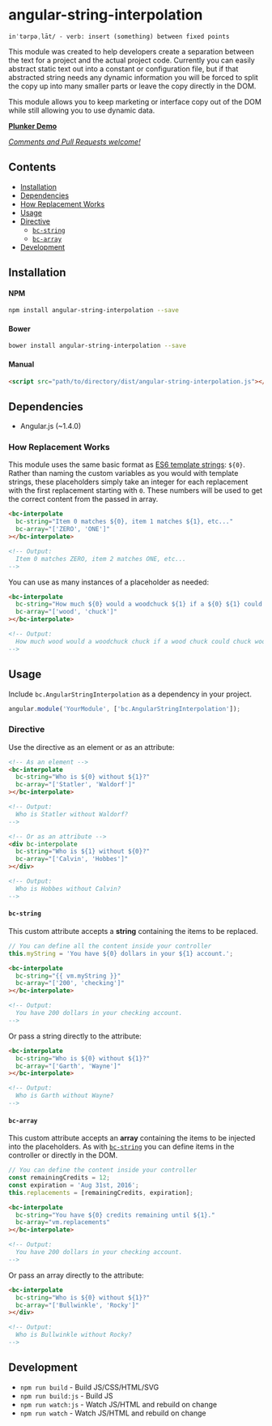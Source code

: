 # angular-string-interpolation

`inˈtərpəˌlāt/ - verb: insert (something) between fixed points`

This module was created to help developers create a separation between the text for a project and
the actual project code. Currently you can easily abstract static text out into a constant or
configuration file, but if that abstracted string needs any dynamic information you will be forced
to split the copy up into many smaller parts or leave the copy directly in the DOM.

This module allows you to keep marketing or interface copy out of the DOM while still allowing you
to use dynamic data.

[**Plunker Demo**][demo_simple]

_[Comments and Pull Requests welcome!][issues]_


## Contents

- [Installation](#installation)
- [Dependencies](#dependencies)
- [How Replacement Works](#howreplacementworks)
- [Usage](#usage)
- [Directive](#directive)
  - [`bc-string`](#bc-string)
  - [`bc-array`](#bc-array)
- [Development](#development)



## Installation

#### NPM
```bash
npm install angular-string-interpolation --save
```

#### Bower
```bash
bower install angular-string-interpolation --save
```

#### Manual
```html
<script src="path/to/directory/dist/angular-string-interpolation.js"></script>
```

## Dependencies

- Angular.js (~1.4.0)


### How Replacement Works

This module uses the same basic format as [ES6 template strings][template_strings]: `${0}`. Rather
than naming the custom variables as you would with template strings, these placeholders simply take
an integer for each replacement with the first replacement starting with `0`. These numbers will be
used to get the correct content from the passed in array.

```html
<bc-interpolate
  bc-string="Item 0 matches ${0}, item 1 matches ${1}, etc..."
  bc-array="['ZERO', 'ONE']"
></bc-interpolate>

<!-- Output:
  Item 0 matches ZERO, item 2 matches ONE, etc...
-->
```

You can use as many instances of a placeholder as needed:

```html
<bc-interpolate
  bc-string="How much ${0} would a woodchuck ${1} if a ${0} ${1} could ${1} ${0}?"
  bc-array="['wood', 'chuck']"
></bc-interpolate>

<!-- Output:
  How much wood would a woodchuck chuck if a wood chuck could chuck wood?
-->
```


## Usage

Include `bc.AngularStringInterpolation` as a dependency in your project.

```javascript
angular.module('YourModule', ['bc.AngularStringInterpolation']);
```


### Directive

Use the directive as an element or as an attribute:

```html
<!-- As an element -->
<bc-interpolate
  bc-string="Who is ${0} without ${1}?"
  bc-array="['Statler', 'Waldorf']"
></bc-interpolate>

<!-- Output:
  Who is Statler without Waldorf?
-->

<!-- Or as an attribute -->
<div bc-interpolate
  bc-string="Who is ${1} without ${0}?"
  bc-array="['Calvin', 'Hobbes']"
></div>

<!-- Output:
  Who is Hobbes without Calvin?
-->
```


#### `bc-string`

This custom attribute accepts a **string** containing the items to be replaced.

```javascript
// You can define all the content inside your controller
this.myString = 'You have ${0} dollars in your ${1} account.';
```

```html
<bc-interpolate
  bc-string="{{ vm.myString }}"
  bc-array="['200', 'checking']"
></bc-interpolate>

<!-- Output:
  You have 200 dollars in your checking account.
-->
```

Or pass a string directly to the attribute:

```html
<bc-interpolate
  bc-string="Who is ${0} without ${1}?"
  bc-array="['Garth', 'Wayne']"
></bc-interpolate>

<!-- Output:
  Who is Garth without Wayne?
-->
```


#### `bc-array`

This custom attribute accepts an **array** containing the items to be injected into the placeholders. As
with [`bc-string`](#bc-string) you can define items in the controller or directly in the DOM.

```javascript
// You can define the content inside your controller
const remainingCredits = 12;
const expiration = 'Aug 31st, 2016';
this.replacements = [remainingCredits, expiration];
```

```html
<bc-interpolate
  bc-string="You have ${0} credits remaining until ${1}."
  bc-array="vm.replacements"
></bc-interpolate>

<!-- Output:
  You have 200 dollars in your checking account.
-->
```

Or pass an array directly to the attribute:

```html
<bc-interpolate
  bc-string="Who is ${0} without ${1}?"
  bc-array="['Bullwinkle', 'Rocky']"
></div>

<!-- Output:
  Who is Bullwinkle without Rocky?
-->
```



## Development

- `npm run build` - Build JS/CSS/HTML/SVG
- `npm run build:js` - Build JS
- `npm run watch:js` - Watch JS/HTML and rebuild on change
- `npm run watch` - Watch JS/HTML and rebuild on change




[issues]: https://github.com/benjamincharity/angular-string-interpolation/issues
[demo_simple]: http://plnkr.co/edit/xo9I6K?p=preview
[template_strings]: https://developers.google.com/web/updates/2015/01/ES6-Template-Strings

